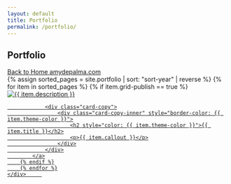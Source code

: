 ```yaml
---
layout: default
title: Portfolio
permalink: /portfolio/
---
```


<section class="left">
    <h1 class="h1-large">Portfolio</h1>
    <a href="/" class="btn btn-icon btn-icon-left lv-mar-top-20">
        <span>Back to Home</span><i class="fas fa-angle-left"></i>
    </a>
    <a href="/" class="site-name">amydepalma.com</a>
</section>

<section class="right lv-bkg-pattern">
    <div class="portfolio-grid is-three-up">
        {% assign sorted_pages = site.portfolio | sort: "sort-year" | reverse %}
        {% for item in sorted_pages %}
        {% if item.grid-publish == true %}
            <a href="{{ item.url }}" class="portfolio-item card lv-bs">
                <div class="card-image">
                    <img src="assets/{{ item.thumb-src }}" alt="{{ item.description }}" />
                </div>
        
                <div class="card-copy">
                    <div class="card-copy-inner" style="border-color: {{ item.theme-color }}">
                        <h2 style="color: {{ item.theme-color }}">{{ item.title }}</h2>
                        <p>{{ item.callout }}</p>
                    </div>
                </div>
            </a>
        {% endif %}
        {% endfor %}
    </div>     
</section>